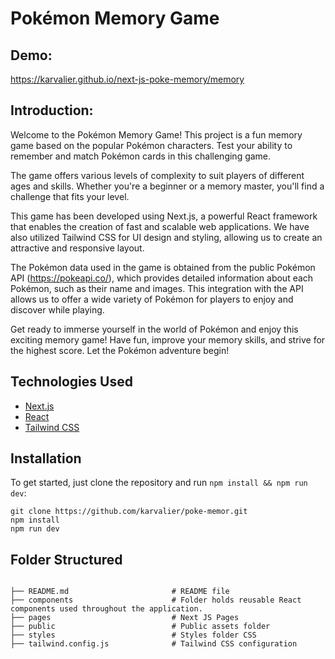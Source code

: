 # Pokémon Memory Game

## Demo: 

https://karvalier.github.io/next-js-poke-memory/memory

## Introduction:
Welcome to the Pokémon Memory Game! This project is a fun memory game based on the popular Pokémon characters. Test your ability to remember and match Pokémon cards in this challenging game.

The game offers various levels of complexity to suit players of different ages and skills. Whether you're a beginner or a memory master, you'll find a challenge that fits your level.

This game has been developed using Next.js, a powerful React framework that enables the creation of fast and scalable web applications. We have also utilized Tailwind CSS for UI design and styling, allowing us to create an attractive and responsive layout.

The Pokémon data used in the game is obtained from the public Pokémon API (https://pokeapi.co/), which provides detailed information about each Pokémon, such as their name and images. This integration with the API allows us to offer a wide variety of Pokémon for players to enjoy and discover while playing.

Get ready to immerse yourself in the world of Pokémon and enjoy this exciting memory game! Have fun, improve your memory skills, and strive for the highest score. Let the Pokémon adventure begin!


## Technologies Used 
- [Next.js](https://nextjs.org/)
- [React](https://reactjs.org/)
- [Tailwind CSS](https://tailwindcss.com/)

## Installation
To get started, just clone the repository and run `npm install && npm run dev`:

    git clone https://github.com/karvalier/poke-memor.git
    npm install
    npm run dev

## Folder Structured 
```shell

├── README.md                       # README file
├── components                      # Folder holds reusable React components used throughout the application.
├── pages                           # Next JS Pages
├── public                          # Public assets folder
├── styles                          # Styles folder CSS
├── tailwind.config.js              # Tailwind CSS configuration

```
